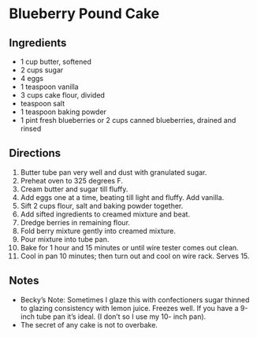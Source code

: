 # Blueberry Pound Cake

## Ingredients

* 1 cup butter, softened
* 2 cups sugar
* 4 eggs
* 1 teaspoon vanilla
* 3 cups cake flour, divided
* teaspoon salt
* 1 teaspoon baking powder
* 1 pint fresh blueberries or 2 cups canned blueberries, drained and rinsed

## Directions

1. Butter tube pan very well and dust with granulated sugar.
2. Preheat oven to 325 degrees F.
3. Cream butter and sugar till fluffy.
4. Add eggs one at a time, beating till light and fluffy. Add vanilla.
5. Sift 2 cups flour, salt and baking powder together.
6. Add sifted ingredients to creamed mixture and beat.
7. Dredge berries in remaining flour.
8. Fold berry mixture gently into creamed mixture.
9. Pour mixture into tube pan.
10. Bake for 1 hour and 15 minutes or until wire tester comes out clean.
11. Cool in pan 10 minutes; then turn out and cool on wire rack. Serves 15.

## Notes

* Becky’s Note: Sometimes I glaze this with confectioners sugar thinned to glazing consistency with lemon juice. Freezes well. If you have a 9-inch tube pan it’s ideal. (I don’t so I use my 10- inch pan).
* The secret of any cake is not to overbake.
